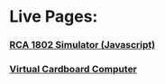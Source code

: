 # Live Pages:

### [RCA 1802 Simulator (Javascript)](https://bobkuczewski.github.io/RCA1802SimJS/)

### [Virtual Cardboard Computer](https://bobkuczewski.github.io/CardIAC-B/)
<!--
**BobKuczewski/BobKuczewski** is a ✨ _special_ ✨ repository because its `README.md` (this file) appears on your GitHub profile.

Here are some ideas to get you started:

- 🔭 I’m currently working on ...
- 🌱 I’m currently learning ...
- 👯 I’m looking to collaborate on ...
- 🤔 I’m looking for help with ...
- 💬 Ask me about ...
- 📫 How to reach me: ...
- ⚡ Fun fact: ...
-->

